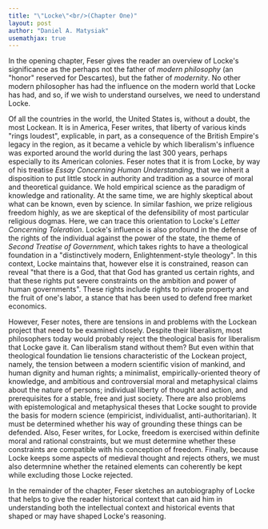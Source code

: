 ```yaml
---
title: "\"Locke\"<br/>(Chapter One)"
layout: post
author: "Daniel A. Matysiak"
usemathjax: true
---
```


In the opening chapter, Feser gives the reader an overview of Locke's significance as the
perhaps not the father of *modern philosophy* (an "honor" reserved for Descartes), but the
father of *modernity*. No other modern philosopher has had the influence on the modern
world that Locke has had, and so, if we wish to understand ourselves, we need to
understand Locke.

Of all the countries in the world, the United States is, without a doubt, the most
Lockean. It is in America, Feser writes, that liberty of various kinds "rings loudest",
explicable, in part, as a consequence of the British Empire's legacy in the region, as it
became a vehicle by which liberalism's influence was exported around the world during the
last 300 years, perhaps especially to its American colonies. Feser notes that it is from
Locke, by way of his treatise *Essay Concerning Human Understanding*, that we inherit a
disposition to put little stock in authority and tradition as a source of moral and
theoretical guidance. We hold empirical science as the paradigm of knowledge and
rationality. At the same time, we are highly skeptical about what can be known, even by
science. In similar fashion, we prize religious freedom highly, as we are skeptical of the
defensibility of most particular religious dogmas. Here, we can trace this orientation to
Locke's *Letter Concerning Toleration*. Locke's influence is also profound in the defense
of the rights of the individual against the power of the state, the theme of *Second
Treatise of Government*, which takes rights to have a theological foundation in a
"distinctively modern, Enlightenment-style theology". In this context, Locke maintains
that, however else it is constrained, reason can reveal "that there is a God, that that
God has granted us certain rights, and that these rights put severe constraints on the
ambition and power of human governments". These rights include rights to private property
and the fruit of one's labor, a stance that has been used to defend free market economics.

However, Feser notes, there are tensions in and problems with the Lockean project that
need to be examined closely. Despite their liberalism, most philosophers today would
probably reject the theological basis for liberalism that Locke gave it. Can liberalism
stand without them? But even within that theological foundation lie tensions
characteristic of the Lockean project, namely, the tension between a modern scientific
vision of mankind, and human dignity and human rights; a minimalist, empirically-oriented
theory of knowledge, and ambitious and controversial moral and metaphysical claims about
the nature of persons; individual liberty of thought and action, and prerequisites for a
stable, free and just society. There are also problems with epistemological and
metaphysical theses that Locke sought to provide the basis for modern science (empiricist,
individualist, anti-authoritarian). It must be determined whether his way of grounding
these things can be defended. Also, Feser writes, for Locke, freedom is exercised within
definite moral and rational constraints, but we must determine whether these constraints
are compatible with his conception of freedom. Finally, because Locke keeps some aspects
of medieval thought and rejects others, we must also determnine whether the retained
elements can coherently be kept while excluding those Locke rejected.

In the remainder of the chapter, Feser sketches an autobiography of Locke that helps to
give the reader historical context that can aid him in understanding both the intellectual
context and historical events that shaped or may have shaped Locke's reasoning.
